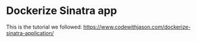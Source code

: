 # Dockerize Sinatra app

This is the tutorial we followed: https://www.codewithjason.com/dockerize-sinatra-application/
